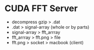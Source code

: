 # CUDA FFT Server
- decompress gzip > .dat
- .dat > signal-array (whole or by parts)
- signal-array > fft_arrray
- fft_arrray > fft.png > file
- fft.png > socket > macbook (client)
